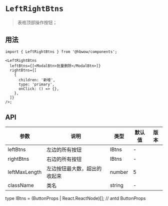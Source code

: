 # `LeftRightBtns`

> 表格顶部操作按钮；

## 用法

```tsx
import { LeftRightBtns } from '@hbwow/components';

<LeftRightBtns
  leftBtns={[<ModalBtn>批量删除</ModalBtn>]}
  rightBtns={[
    {
      children: '新增',
      type: 'primary',
      onClick: () => {},
    },
  ]}
/>;
```

## API

| 参数          | 说明                         | 类型   | 默认值 | 版本 |
| ------------- | ---------------------------- | ------ | ------ | ---- |
| leftBtns      | 左边的所有按钮               | IBtns  | -      |
| rightBtns     | 右边的所有按钮               | IBtns  | -      |
| leftMaxLength | 左边按钮最大数，超出的收起来 | number | 5      |
| className     | 类名                         | string | -      |

type IBtns = (ButtonProps | React.ReactNode)[]; // antd ButtonProps
